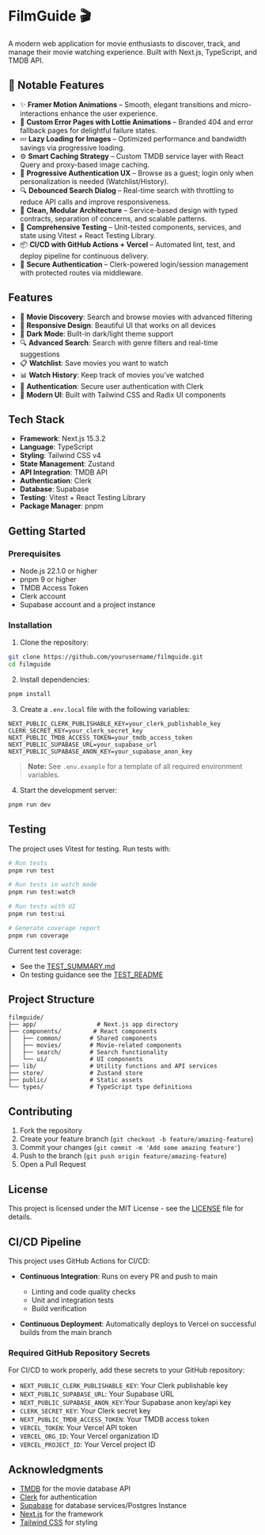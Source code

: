 # FilmGuide 🎬

A modern web application for movie enthusiasts to discover, track, and manage their movie watching experience. Built with Next.js, TypeScript, and TMDB API.

## 🚀 Notable Features

- ✨ **Framer Motion Animations** – Smooth, elegant transitions and micro-interactions enhance the user experience.
- 🎥 **Custom Error Pages with Lottie Animations** – Branded 404 and error fallback pages for delightful failure states.
- 💤 **Lazy Loading for Images** – Optimized performance and bandwidth savings via progressive loading.
- ⚙️ **Smart Caching Strategy** – Custom TMDB service layer with React Query and proxy-based image caching.
- 👤 **Progressive Authentication UX** – Browse as a guest; login only when personalization is needed (Watchlist/History).
- 🔍 **Debounced Search Dialog** – Real-time search with throttling to reduce API calls and improve responsiveness.
- 💅 **Clean, Modular Architecture** – Service-based design with typed contracts, separation of concerns, and scalable patterns.
- 🧪 **Comprehensive Testing** – Unit-tested components, services, and state using Vitest + React Testing Library.
- 📦 **CI/CD with GitHub Actions + Vercel** – Automated lint, test, and deploy pipeline for continuous delivery.
- 🔐 **Secure Authentication** – Clerk-powered login/session management with protected routes via middleware.

## Features

- 🎯 **Movie Discovery**: Search and browse movies with advanced filtering
- 📱 **Responsive Design**: Beautiful UI that works on all devices
- 🌙 **Dark Mode**: Built-in dark/light theme support
- 🔍 **Advanced Search**: Search with genre filters and real-time suggestions
- 📋 **Watchlist**: Save movies you want to watch
- 📊 **Watch History**: Keep track of movies you've watched
- 🔐 **Authentication**: Secure user authentication with Clerk
- 🎨 **Modern UI**: Built with Tailwind CSS and Radix UI components

## Tech Stack

- **Framework**: Next.js 15.3.2
- **Language**: TypeScript
- **Styling**: Tailwind CSS v4
- **State Management**: Zustand
- **API Integration**: TMDB API
- **Authentication**: Clerk
- **Database**: Supabase
- **Testing**: Vitest + React Testing Library
- **Package Manager**: pnpm

## Getting Started

### Prerequisites

- Node.js 22.1.0 or higher
- pnpm 9 or higher
- TMDB Access Token
- Clerk account
- Supabase account and a project instance

### Installation

1. Clone the repository:

```bash
git clone https://github.com/yourusername/filmguide.git
cd filmguide
```

2. Install dependencies:

```bash
pnpm install
```

3. Create a `.env.local` file with the following variables:

```env
NEXT_PUBLIC_CLERK_PUBLISHABLE_KEY=your_clerk_publishable_key
CLERK_SECRET_KEY=your_clerk_secret_key
NEXT_PUBLIC_TMDB_ACCESS_TOKEN=your_tmdb_access_token
NEXT_PUBLIC_SUPABASE_URL=your_supabase_url
NEXT_PUBLIC_SUPABASE_ANON_KEY=your_supabase_anon_key
```

> **Note:** See `.env.example` for a template of all required environment variables.

4. Start the development server:

```bash
pnpm run dev
```

## Testing

The project uses Vitest for testing. Run tests with:

```bash
# Run tests
pnpm run test

# Run tests in watch mode
pnpm run test:watch

# Run tests with UI
pnpm run test:ui

# Generate coverage report
pnpm run coverage
```

Current test coverage:

- See the [TEST_SUMMARY.md](_tests_/TEST_SUMMARY.md)
- On testing guidance see the [TEST_README](_tests_/README.md)

## Project Structure

```
filmguide/
├── app/                 # Next.js app directory
├── components/         # React components
│   ├── common/        # Shared components
│   ├── movies/        # Movie-related components
│   ├── search/        # Search functionality
│   └── ui/            # UI components
├── lib/               # Utility functions and API services
├── store/             # Zustand store
├── public/            # Static assets
└── types/             # TypeScript type definitions
```

## Contributing

1. Fork the repository
2. Create your feature branch (`git checkout -b feature/amazing-feature`)
3. Commit your changes (`git commit -m 'Add some amazing feature'`)
4. Push to the branch (`git push origin feature/amazing-feature`)
5. Open a Pull Request

## License

This project is licensed under the MIT License - see the [LICENSE](LICENSE) file for details.

## CI/CD Pipeline

This project uses GitHub Actions for CI/CD:

- **Continuous Integration**: Runs on every PR and push to main

  - Linting and code quality checks
  - Unit and integration tests
  - Build verification

- **Continuous Deployment**: Automatically deploys to Vercel on successful builds from the main branch

### Required GitHub Repository Secrets

For CI/CD to work properly, add these secrets to your GitHub repository:

- `NEXT_PUBLIC_CLERK_PUBLISHABLE_KEY`: Your Clerk publishable key
- `NEXT_PUBLIC_SUPABASE_URL`: Your Supabase URL
- `NEXT_PUBLIC_SUPABASE_ANON_KEY`:Your Supabase anon key/api key
- `CLERK_SECRET_KEY`: Your Clerk secret key
- `NEXT_PUBLIC_TMDB_ACCESS_TOKEN`: Your TMDB access token
- `VERCEL_TOKEN`: Your Vercel API token
- `VERCEL_ORG_ID`: Your Vercel organization ID
- `VERCEL_PROJECT_ID`: Your Vercel project ID

## Acknowledgments

- [TMDB](https://www.themoviedb.org/) for the movie database API
- [Clerk](https://clerk.dev/) for authentication
- [Supabase](https://supabase.com/) for database services/Postgres Instance
- [Next.js](https://nextjs.org/) for the framework
- [Tailwind CSS](https://tailwindcss.com/) for styling
